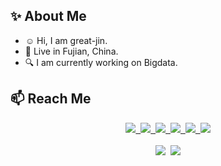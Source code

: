 ## :sparkles: About Me
- :relaxed: Hi, I am great-jin.
- :city_sunrise: Live in Fujian, China.
- :mag: I am currently working on Bigdata.

## :mailbox: Reach Me
<div align="center">
  <a href="https://great-jin.github.io/">
    <img src="https://img.shields.io/badge/Blog-博客-blue" />&nbsp;
  </a>
  <a href="https://great-jin.github.io/atom.xml">
    <img src="https://img.shields.io/badge/RSS-订阅-blue" />&nbsp;
  </a>
  <a href="https://www.zhihu.com/people/xiao-ming-92-43-49">
    <img src="https://img.shields.io/badge/Zhihu-知乎-blue" />&nbsp;
  </a>
  <a href="mailto:ibudai56@163.com">
    <img src="https://img.shields.io/badge/Email-邮件-blue" />&nbsp;
  </a>
  <a href="https://stackoverflow.com/users/17424919/great-jin">
    <img src="https://img.shields.io/badge/Stackoverflow-论坛-blue" />&nbsp;
  </a>
  <!--   <img src="https://img.shields.io/github/followers/great-jin?color=%234CC61E&label=Followers" />&nbsp; -->
  <img src="https://komarev.com/ghpvc/?username=great-jin&label=Views&color=0e75b6&style=flat" />
</div>
<br/>

<div align="center"> 
  <img src="https://github-readme-stats.vercel.app/api?username=great-jin&show_icons=true" />&nbsp;
  <img src="http://github-readme-streak-stats.herokuapp.com?user=great-jin&border_radius=5)](https://git.io/streak-stats">
</div>
<br/>
